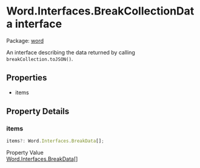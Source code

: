 # Word.Interfaces.BreakCollectionData interface

Package: [word](/en-us/javascript/api/word)

An interface describing the data returned by calling `breakCollection.toJSON()`.

## Properties

- items

## Property Details

### items

```typescript
items?: Word.Interfaces.BreakData[];
```

Property Value  
[Word.Interfaces.BreakData](/en-us/javascript/api/word/word.interfaces.breakdata)[]